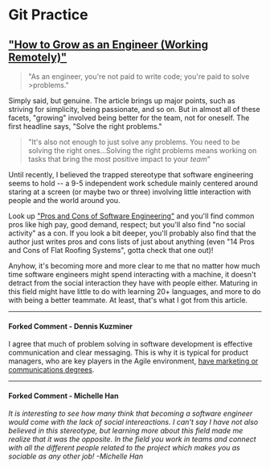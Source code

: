 # Git Practice

## ["How to Grow as an Engineer (Working Remotely)"](https://open.nytimes.com/how-to-grow-as-an-engineer-working-remotely-3baff8211f3e)

> "As an engineer, you're not paid to write code; you're paid to solve >problems."

Simply said, but genuine. The article brings up major points, such as striving for simplicity, being passionate, and so on. But in almost all of these facets, "growing" involved being better for the team, not for oneself. The first headline says, "Solve the right problems."

> "It's also not enough to just solve any problems. You need to be solving the right ones...Solving the right problems means working on tasks that bring the most positive impact to your _team_"

Until recently, I believed the trapped stereotype that software engineering seems to hold -- a 9-5 independent work schedule mainly centered around staring at a screen (or maybe two or three) involving little interaction with people and the world around you.

Look up ["Pros and Cons of Software Engineering"](https://honestproscons.com/pros-and-cons-of-software-engineering/) and you'll find common pros like high pay, good demand, respect; but you'll also find "no social activity" as a con. If you look a bit deeper, you'll probably also find that the author just writes pros and cons lists of just about anything (even "14 Pros and Cons of Flat Roofing Systems", gotta check that one out)!

Anyhow, it's becoming more and more clear to me that no matter how much time software engineers might spend interacting with a machine, it doesn't detract from the social interaction they have with people either. Maturing in this field might have little to do with learning 20+ languages, and more to do with being a better teammate. At least, that's what I got from this article.

---

#### Forked Comment - Dennis Kuzminer

I agree that much of problem solving in software development is effective communication and clear messaging. This is why it is typical for product managers, who are key players in the Agile environment, [have marketing or communications degrees](https://work.chron.com/education-need-product-manager-2487.html).

---

#### Forked Comment - Michelle Han

*It is interesting to see how many think that becoming a software engineer would come with the lack of social intereactions. I can't say I have not also believed in this stereotype, but learning more about this field made me realize that it was the opposite. In the field you work in teams and connect with all the different people related to the project which makes you as sociable as any other job! -Michelle Han*
